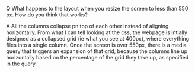 Q  What happens to the layout when you resize the screen to less than         550 px. How do you think that works?

A  All the columns collapse pn top of each other instead of aligning          horizontally. From what I can tell looking at the css, the webpage is      intially designed as a collapsed grid (ie what you see at 400px), where    everything files into a single column. Once the screen is over 550px,      there is a media query that triggers an expansion of that grid, because    the columns line up horizontally based on the percentage of the grid       they take up, as specified in the query.